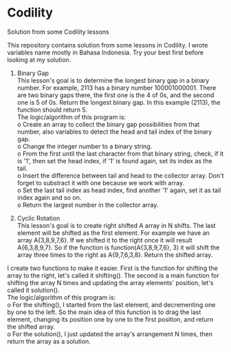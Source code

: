 # Codility
Solution from some Codility lessons

This repository contains solution from some lessons in Codility. I wrote variables name mostly in Bahasa Indonesia. Try your best first before looking at my solution.

1. Binary Gap  
This lesson's goal is to determine the longest binary gap in a binary number. For example, 2113 has a binary number 100001000001. There are two binary gaps there, the first one is the 4 of 0s, and the second one is 5 of 0s. Return the longest binary gap. In this example (2113), the function should return 5.  
The logic/algorithm of this program is:  
o Create an array to collect the binary gap possibilities from that number, also variables to detect the head and tail index of the binary gap.  
o Change the integer number to a binary string.  
o From the first until the last character from that binary string, check, if it is '1', then set the head index, if '1' is found again, set its index as the tail.  
o Insert the difference between tail and head to the collector array. Don't forget to substract it with one because we work with array.  
o Set the last tail index as head index, find another '1' again, set it as tail index again and so on.  
o Return the largest number in the collector array.  

2. Cyclic Rotation  
This lesson's goal is to create right shifted A array in N shifts. The last element will be shifted as the first element. For example we have an array A{3,8,9,7,6}. If we shifted it to the right once it will result A{6,3,8,9,7}. So if the function is function(A{3,8,9,7,6}, 3) it will shift the array three times to the right as A{9,7,6,3,8}. Return the shifted array.  

I create two functions to make it easier. First is the function for shifting the array to the right, let's called it shifting(). The second is a main function for shifting the array N times and updating the array elements' position, let's called it solution().  
The logic/algorithm of this program is:  
o For the shifting(), I started from the last element, and decrementing one by one to the left. So the main idea of this function is to drag the last element, changing its position one by one to the first position, and return the shifted array.  
o For the solution(), I just updated the array's arrangement N times, then return the array as a solution.  
